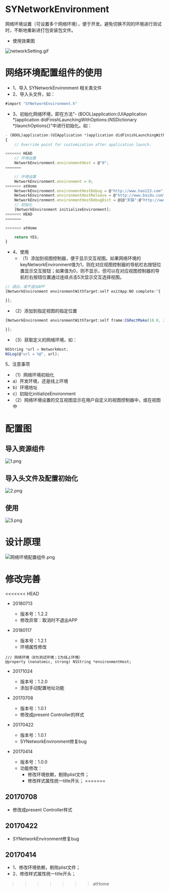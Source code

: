 # SYNetworkEnvironment
网络环境设置（可设置多个网络环境），便于开发。避免切换不同的环境进行测试时，不断地重新进打包安装包文件。

 * 使用效果图

![networkSetting.gif](./images/networkSetting.gif)

# 网络环境配置组件的使用
* 1、导入 SYNetworkEnvironment 相关类文件
* 2、导入头文件，如：
~~~ javascript
#import "SYNetworkEnvironment.h"
~~~ 
* 3、初始化网络环境，即在方法"- (BOOL)application:(UIApplication *)application didFinishLaunchingWithOptions:(NSDictionary *)launchOptions{}"中进行初始化。如：
~~~ javascript
- (BOOL)application:(UIApplication *)application didFinishLaunchingWithOptions:(NSDictionary *)launchOptions
{
    // Override point for customization after application launch.

<<<<<<< HEAD
    // 环境设置
    NetworkEnvironment.environmentHost = @"0";
=======

    // 环境设置
    NetworkEnvironment.environment = 0;
>>>>>>> atHome
    NetworkEnvironment.environmentHostDebug = @"http://www.hao123.com";
    NetworkEnvironment.environmentHostRelease = @"http://www.baidu.com";
    NetworkEnvironment.environmentHostDebugDict = @{@"天猫":@"http://www.tiaomiao.com",@"淘宝":@"http://www.taobao.com",@"京东":@"http://www.jindong.com"};
    // 初始化
    [NetworkEnvironment initializeEnvironment];
<<<<<<< HEAD
=======

>>>>>>> atHome

    return YES;
}
~~~
* 4、使用
  * （1）添加到视图控制器，便于显示交互视图。如果网络环境的keyNetworkEnvironment值为1，则在对应视图控制器的导航栏右按钮位置显示交互按钮；如果值为0，则不显示，但可以在对应视图控制器的导航栏右按钮位置通过连续点击5次显示交互选择视图。
~~~ javascript
// 退出，或不退出APP
[NetworkEnvironment environmentWithTarget:self exitApp:NO complete:^{

}];
~~~
  * （2）添加到指定视图的指定位置
~~~ javascript
[NetworkEnvironment environmentWithTarget:self frame:CGRectMake(10.0, 200.0, 100.0, 40.0) exitApp:NO complete:^{

}];
~~~
  * （3）获取定义的网络环境，如：
~~~ javascript
NSString *url = NetworkHost;
NSLog(@"url = %@", url);
~~~

5、注意事项
  * （1）网络环境初始化
   * a）开发环境，还是线上环境
   * b）环境地址
   * c）初始化initializeEnvironment
  * （2）网络环境设置的交互视图显示在用户自定义的视图控制器中，或在视图中


# 配置图
## 导入资源组件

![1.png](./images/1.png)
## 导入头文件及配置初始化

![2.png](./images/2.png)
## 使用

![3.png](./images/3.png)

# 设计原理

![网络环境配置组件.png](./images/网络环境配置组件.png)


# 修改完善
<<<<<<< HEAD
* 20180713
  * 版本号：1.2.2
  * 修改异常：取消时不退出APP
  
* 20180117
  * 版本号：1.2.1
  * 环境属性修改

```
/// 网络环境（0为测试环境；1为线上环境）
@property (nonatomic, strong) NSString *environmentHost;
```

* 20171024
  * 版本号：1.2.0
  * 添加手动配置地址功能

* 20170708
  * 版本号：1.0.1
  * 修改成present Controller的样式

* 20170422
  * 版本号：1.0.1
  * SYNetworkEnvironment修复bug

* 20170414
  * 版本号：1.0.0
  * 功能修改：
    * 修改环境依赖，剔除plist文件；
    * 修改样式属性统一title开头；
=======
## 20170708
* 修改成present Controller样式

## 20170422
* SYNetworkEnvironment修复bug

## 20170414
 * 1、修改环境依赖，剔除plist文件；
 * 2、修改样式属性统一title开头；
>>>>>>> atHome





